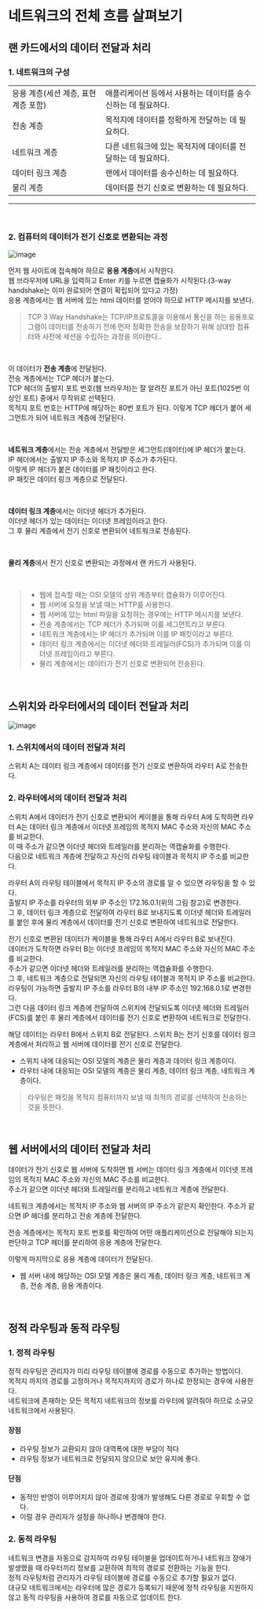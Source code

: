 # 네트워크의 전체 흐름 살펴보기

## 랜 카드에서의 데이터 전달과 처리

### 1. 네트워크의 구성
|                            |                                              |             
|----------------------------|----------------------------------------------|
|응용 계층(세션 계층, 표현 계층 포함)|애플리케이션 등에서 사용하는 데이터를 송수신하는 데 필요하다. |
|전송 계층                      |목적지에 데이터를 정확하게 전달하는 데 필요하다.          |
|네트워크 계층                   |다른 네트워크에 있는 목적지에 데이터를 전달하는 데 필요하다. |
|데이터 링크 계층                 |랜에서 데이터를 송수신하는 데 필요하다.                 |
|물리 계층                       |데이터를 전기 신호로 변환하는 데 필요하다.              |        

----

<br>

### 2. 컴퓨터의 데이터가 전기 신호로 변환되는 과정

![image](https://user-images.githubusercontent.com/87896537/147571071-3bdd3243-09f2-4d3e-928f-8ea374e8c559.png)


 먼저 웹 사이트에 접속해야 하므로 **응용 계층**에서 시작한다. <br>
 웹 브라우저에 URL을 입력하고 Enter 키를 누르면 캡슐화가 시작된다.(3-way handshake는 이미 완료되어 연결이 확립되어 있다고 가정) <br>
 응용 계층에서는 웹 서버에 있는 html 데이터를 얻어야 하므로 HTTP 메시지를 보낸다. <br>
 
> TCP 3 Way Handshake는 TCP/IP프로토콜을 이용해서 통신을 하는 응용프로그램이 데이터를 전송하기 전에 
> 먼저 정확한 전송을 보장하기 위해 상대방 컴퓨터와 사전에 세션을 수립하는 과정을 의미한다..

<br>

 이 데이터가 **전송 계층**에 전달된다. <br>
 전송 계층에서는 TCP 헤더가 붙는다. <br>
 TCP 헤더의 출발지 포트 번호(웹 브라우저)는 잘 알려진 포트가 아닌 포트(1025번 이상인 포트) 중에서 무작위로 선택된다. <br>
 목적지 포트 번호는 HTTP에 해당하는 80번 포트가 된다. 이렇게 TCP 헤더가 붙어 세그먼트가 되어 네트워크 계층에 전달된다. <br>

<br>

 **네트워크 계층**에서는 전송 계층에서 전달받은 세그먼트(데이터)에 IP 헤더가 붙는다. <br>
 IP 헤더에서는 출발지 IP 주소와 목적지 IP 주소가 추가된다. <br>
 이렇게 IP 헤더가 붙은 데이터를 IP 패킷이라고 한다. <br>
 IP 패킷은 데이터 링크 계층으로 전달된다. <br>
 
 <br>

 **데이터 링크 계층**에서는 이더넷 헤더가 추가된다. <br> 
 이더넷 헤더가 있는 데이터는 이더넷 프레임이라고 한다. <br>
 그 후 물리 계층에서 전기 신호로 변환되어 네트워크로 전송된다. <br>
 
 <br>

 **물리 계층**에서 전기 신호로 변환되는 과정에서 랜 카드가 사용된다. <br>

<br> 

> - 웹에 접속할 때는 OSI 모델의 상위 계층부터 캡슐화가 이루어진다.
> - 웹 서버에 요청을 보낼 때는 HTTP를 사용한다.
> - 웹 서버에 있는 html 파일을 요청하는 경우에는 HTTP 메시지를 보낸다.
> - 전송 계층에서는 TCP 헤더가 추가되며 이를 세그먼트라고 부른다.
> - 네트워크 계층에서는 IP 헤더가 추가되며 이를 IP 패킷이라고 부른다.
> - 데이터 링크 계층에서는 이더넷 헤더와 트레일러(FCS)가 추가되며 이를 이더넷 프레임이라고 부른다.
> - 물리 계층에서는 데이터가 전기 신호로 변환되어 전송된다.

<br>

## 스위치와 라우터에서의 데이터 전달과 처리

![image](https://user-images.githubusercontent.com/87896537/147571007-799a6369-a102-415e-9c5a-8f0cc1089889.png)

### 1. 스위치에서의 데이터 전달과 처리
스위치 A는 데이터 링크 계층에서 데이터를 전기 신호로 변환하여 라우터 A로 전송한다. 

### 2. 라우터에서의 데이터 전달과 처리
스위치 A에서 데이터가 전기 신호로 변환되어 케이블을 통해 라우터 A에 도착하면 라우터 A는 데이터 링크 계층에서 이더넷 프레임의 목적지 MAC 주소와 자신의 MAC 주소를 비교한다. <br>
이 때 주소가 같으면 이더넷 헤더와 트레일러를 분리하는 역캡슐화를 수행한다. <br> 
다음으로 네트워크 계층에 전달하고 자신의 라우팅 테이블과 목적지 IP 주소를 비교한다. <br>

라우터 A의 라우팅 테이블에서 목적지 IP 주소의 경로를 알 수 있으면 라우팅을 할 수 있다. <br>
출발지 IP 주소를 라우터의 외부 IP 주소인 172.16.0.1(위의 그림 참고)로 변경한다. <br>
그 후, 데이터 링크 계층으로 전달하여 라우터 B로 보내지도록 이더넷 헤더와 트레일러를 붙인 후에 물리 계층에서 데이터를 전기 신호로 변환하여 네트워크로 전달한다. <br>

전기 신호로 변환된 데이터가 케이블을 통해 라우터 A에서 라우터 B로 보내진다. <br>
데이터가 도착하면 라우터 B는 이더넷 프레임의 목적지 MAC 주소와 자신의 MAC 주소를 비교한다. <br>
주소가 같으면 이더넷 헤더와 트레일러를 분리하는 역캡슐화를 수행한다. <br>
그 후, 네트워크 계층으로 전달되면 자신의 라우팅 테이블과 목적지 IP 주소를 비교한다. <br>
라우팅이 가능하면 출발지 IP 주소를 라우터 B의 내부 IP 주소인 192.168.0.1로 변경한다. <br>
그런 다음 데이터 링크 계층에 전달하여 스위치에 전달되도록 이더넷 헤더와 트레일러(FCS)를 붙인 후 물리 계층에서 데이터를 전기 신호로 변환하여 네트워크로 전달한다.<br>

해당 데이터는 라우터 B에서 스위치 B로 전달된다. 스위치 B는 전기 신호를 데이터 링크 계층에서 처리하고 웹 서버에 데이터를 전기 신호로 전달한다. <br>

- 스위치 내에 대응되는 OSI 모델의 계층은 물리 계층과 데이터 링크 계층이다.
- 라우터 내에 대응되는 OSI 모델의 계층은 물리 계층, 데이터 링크 계층, 네트워크 계층이다.

> 라우팅은 패킷을 목적지 컴퓨터까지 보낼 때 최적의 경로를 선택하여 전송하는 것을 뜻한다.

<br>

## 웹 서버에서의 데이터 전달과 처리

 데이터가 전기 신호로 웹 서버에 도착하면 웹 서버는 데이터 링크 계층에서 이더넷 프레임의 목적지 MAC 주소와 자신의 MAC 주소를 비교한다. <br>
 주소가 같으면 이더넷 헤더와 트레일러를 분리하고 네트워크 계층에 전달한다. <br>

 네트워크 계층에서는 목적지 IP 주소와 웹 서버의 IP 주소가 같은지 확인한다. 주소가 같으면 IP 헤더를 분리하고 전송 계층에 전달한다. <br>

 전송 계층에서는 목적지 포트 번호를 확인하여 어떤 애플리케이션으로 전달해야 되는지 판단하고 TCP 헤더를 분리하여 응용 계층에 전달한다. <br>
 
 이렇게 마지막으로 응용 계층에 데이터가 전달된다. <br>

- 웹 서버 내에 해당하는 OSI 모델 계층은 물리 계층, 데이터 링크 계층, 네트워크 계층, 전송 계층, 응용 계층이다. <br>

<br>

## 정적 라우팅과 동적 라우팅

### 1. 정적 라우팅
 정적 라우팅은 관리자가 미리 라우팅 테이블에 경로를 수동으로 추가하는 방법이다. <br> 
 목적지 까지의 경로를 고정하거나 목적지까지의 경로가 하나로 한정되는 경우에 사용한다. <br>
 네트워크에 존재하는 모든 목적지 네트워크의 정보를 라우터에 알려줘야 하므로 소규모 네트워크에서 사용된다. <br>

#### 장점
- 라우팅 정보가 교환되지 않아 대역폭에 대한 부담이 적다
- 라우팅 정보가 네트워크로 전달되지 않으므로 보안 유지에 좋다.

#### 단점
- 동적인 반영이 이루어지지 않아 경로에 장애가 발생해도 다른 경로로 우회할 수 없다.
- 이럴 경우 관리자가 설정을 하나하나 변경해야 한다.
 

### 2. 동적 라우팅
네트워크 변경을 자동으로 감지하여 라우팅 테이블을 업데이트하거나 네트워크 장애가 발생했을 때 라우터끼리 정보를 교환하여 최적의 경로로 전환하는 기능을 한다. <br>
정적 라우팅처럼 관리자가 라우팅 테이블에 경로를 수동으로 추가할 필요가 없다. <br>
대규모 네트워크에서는 라우터에 많은 경로가 등록되기 때문에 정적 라우팅을 지원하지 않고 동적 라우팅을 사용하여 경로를 자동으로 업데이트 한다.
